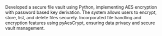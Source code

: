 Developed a secure file vault using Python, implementing AES encryption with password
based key derivation. The system allows users to encrypt, store, list, and delete files
securely. Incorporated file handling and encryption features using pyAesCrypt, ensuring
data privacy and secure vault management.
